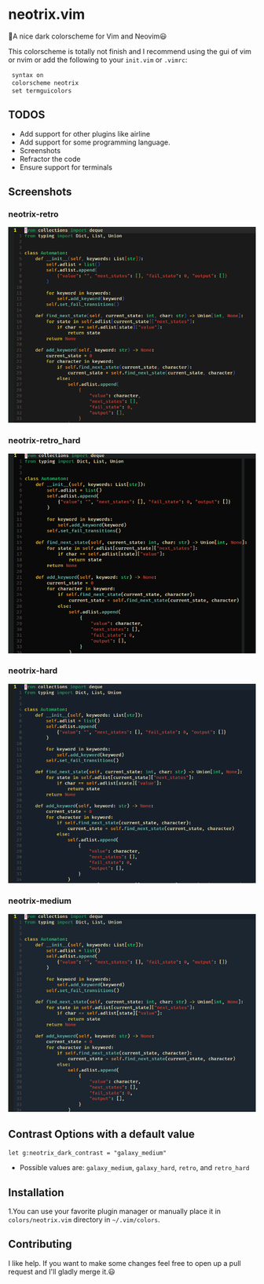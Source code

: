 # neotrix.vim
💚A  nice dark colorscheme for Vim and Neovim😃

This colorscheme is totally not finish and I recommend using the gui of vim or nvim or add the following to your `init.vim` or `.vimrc`:
 ```vim
  syntax on
  colorscheme neotrix
  set termguicolors
  ```


## TODOS
* Add support for other plugins like airline
* Add support for some programming language.
* Screenshots
* Refractor the code
* Ensure support for terminals

## Screenshots
### neotrix-retro
![alt-text](https://github.com/senran101604/neotrix.vim/blob/main/screencaps/neotrix-retro.png)

### neotrix-retro_hard
![alt-text](https://github.com/senran101604/neotrix.vim/blob/main/screencaps/neotrix-retro_hard.png)

### neotrix-hard
![alt-text](https://github.com/senran101604/neotrix.vim/blob/main/screencaps/neotrix-dark.png)

### neotrix-medium
![alt-text](https://github.com/senran101604/neotrix.vim/blob/main/screencaps/neotrix-medium.png)


## Contrast Options with a default value
```vim
let g:neotrix_dark_contrast = "galaxy_medium"
```
* Possible values are: `galaxy_medium`, `galaxy_hard`, `retro`, and `retro_hard`

## Installation
1.You can use your favorite plugin manager or manually place it in `colors/neotrix.vim` directory in  `~/.vim/colors`.

## Contributing
I like help. If you want to make some changes feel free to open up a pull request and I'll gladly merge it.😃


